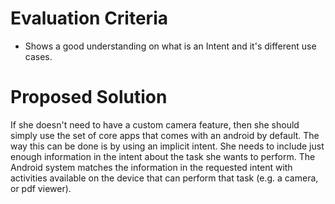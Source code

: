# Evaluation Criteria

- Shows a good understanding on what is an Intent and it's different use cases.

# Proposed Solution

If she doesn't need to have a custom camera feature, then she should simply use the set of core apps that comes with
an android by default. The way this can be done is by using an implicit intent. She needs to include just enough
information in the intent about the task she wants to perform. The Android system matches the information
in the requested intent with activities available on the device that can perform that task (e.g. a camera, or pdf
viewer). 
